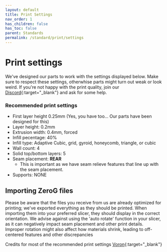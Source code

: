 ```yaml
---
layout: default
title: Print Settings
nav_order: 1
has_children: false
has_toc: false
parent: Standards
permalink: /standard/print/settings
---
```


# Print settings

We've designed our parts to work with the settings displayed below. Make sure to respect these settings, otherwhise parts might turn out weak or look weird.
If you're not happy with the print quality, join our [Discord](https://discord.gg/zerog){:target="_blank"} and ask for some help.

### Recommended print settings
* First layer height 0.25mm (Yes, you have too... Our parts have been designed for this)
* Layer height: 0.2mm
* Extrusion width: 0.4mm, forced
* Infill pecentage: 40%
* Infill type: Adaptive Cubic, grid, gyroid, honeycomb, triangle, or cubic
* Wall count: 4
* Solid top/bottom layers: 5
* Seam placement: **REAR**
  * This is important as we have seam relieve features that line up with the seam placement.
* Supports: NONE
  
## Importing ZeroG files

Please be aware that the files you receive from us are already optimized for printing; we've exported everything as they should be printed. When importing them into your preferred slicer, they should display in the correct orientation. We advise against using the 'auto rotate' function in your slicer, as it can negatively impact seam placement and other print details. Improper rotation might also affect how materials shrink, leading to off-centered features and other discrepancies

Credits for most of the recommended print settings [Voron](https://vorondesign.com){:target="_blank"}